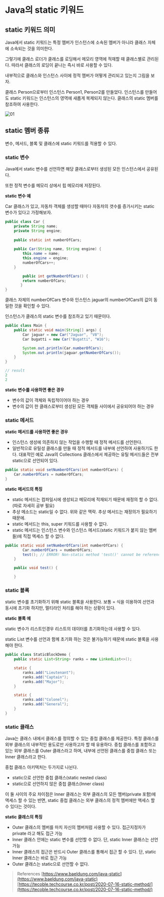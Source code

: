 # Java의 static 키워드

## static 키워드 의미

Java에서 static 키워드는 특정 멤버가 인스턴스에 소속된 멤버가 아니라 클래스 자체에 소속되는 것을 의미한다.

그렇기에 클래스 로더가 클래스를 로딩해서 메모리 영역에 적재할 때 클래스별로 관리된다. 따라서 클래스의 로딩이 끝나는 즉시 바로 사용할 수 있다.

내부적으로 클래스와 인스턴스 사이에 정적 멤버가 어떻게 관리되고 있는지 그림을 보자.

클래스 Person으로부터 인스턴스 Person1, Person2를 만들었다. 인스턴스를 만들어도 static 키워드는 인스턴스의 영역에 새롭게 복제되지 않는다. 클래스의 static 멤버를 참조하여 사용한다. 

![01](https://user-images.githubusercontent.com/52793122/148633648-0135b7f8-7473-42c2-96ab-d421a32277d8.png)


## static 멤버 종류

변수, 메서드, 블록 및 클래스에 static 키워드를 적용할 수 있다. 

### static 변수

Java에서 static 변수를 선언하면 해당 클래스로부터 생성된 모든 인스턴스에서 공유된다.

또한 정적 변수를 메모리 상에서 힙 메모리에 저장된다.

**static 변수 예**

Car 클래스가 있고, 자동차 객체를 생성할 때마다 자동차의 갯수를 증가시키는 static 변수가 있다고 가정해보자. 

```java
public class Car {
    private String name;
    private String engine;
    
    public static int numberOfCars;
    
    public Car(String name, String engine) {
        this.name = name;
        this.engine = engine;
        numberOfCars++;
    }

		public int getNumberOfCars() {
        return numberOfCars;
	   }
}
```

클래스 자체의 numberOfCars 변수와 인스턴스 jaguar의 numberOfCars의 값이 동일한 것을 확인할 수 있다. 

인스턴스가 클래스의 static 변수를 참조하고 있기 때문이다. 

```java
public class Main {
    public static void main(String[] args) {
        Car jaguar = new Car("Jaguar", "V8");
        Car bugatti = new Car("Bugatti", "W16");

        System.out.println(Car.numberOfCars);
        System.out.println(jaguar.getNumberOfCars());
    }
}

// result
2
2
```

**static 변수를 사용하면 좋은 경우**

- 변수의 값이 객체와 독립적이어야 하는 경우
- 변수의 값이 한 클래스로부터 생성된 모든 객체들 사이에서 공유되어야 하는 경우

### static 메서드

**static 메서드를 사용하면 좋은 경우**

- 인스턴스 생성에 의존하지 않는 작업을 수행할 때 정적 메서드를 선언한다.
- 일반적으로 유틸성 클래스를 만들 때 정적 메서드를 내부에 선언하여 사용하기도 한다. 대표적인 예로 Java의 Collections 클래스에서 제공하는 유틸 메서드들은 전부 static으로 선언되어 있다.

```java
public static void setNumberOfCars(int numberOfCars) {
    Car.numberOfCars = numberOfCars;
}
```

**static 메서드의 특징**

- static 메서드는 컴파일시에 생성되고 메모리에 적재되기 때문에 재정의 할 수 없다. (따로 자세히 공부 필요)
- 추상 메소드는 static일 수 없다. 위와 같은 맥락. 추상 메서드는 재정의가 필요하기 때문에.
- static 메서드는 this, super 키워드를 사용할 수 없다.
- static 메서드는 인스턴스 변수와 인스턴스 메서드(static 키워드가 붙지 않는 멤버들)에 직접 엑세스 할 수 없다.

```java
public static void setNumberOfCars(int numberOfCars) {
        Car.numberOfCars = numberOfCars;
        test(); // ERROR! Non-static method 'test()' cannot be referenced from a static context
    }

    public void test() {

    }
```

### static 블록

static 변수를 초기화하기 위해 static 블록을 사용한다. 보통 = 식을 이용하여 선언과 동시에 초기화 하지만, 멀티라인 처리를 해야 하는 상황이 있다.

**static 블록 예**

static 변수가 리스트인경우 리스트의 데이터를 초기화하는데 사용할 수 있다.

static List 변수를 선언과 함께 초기화 하는 것은 불가능하기 때문에 static 블록을 사용해야 한다. 

```java
public class StaticBlockDemo {
    public static List<String> ranks = new LinkedList<>();

    static {
        ranks.add("Lieutenant");
        ranks.add("Captain");
        ranks.add("Major");
    }

    static {
        ranks.add("Colonel");
        ranks.add("General");
    }
}
```

### static 클래스

Java는 클래스 내에서 클래스를 정의할 수 있는 중첩 클래스를 제공한다. 특정 클래스를 외부 클래스의 내부적인 용도로만 사용하고자 할 때 유용하다. 중첩 클래스를 포함하고 있는 외부 클래스를 Outer 클래스라고 하며, 내부에 선언된 클래스를 중첩 클래스 또는 Inner 클래스라고 한다. 

중첩 클래스 아키텍처는 두가지로 나뉜다. 

- static으로 선언한 중첩 클래스(static nested class)
- static으로 선언하지 않은 중첩 클래스(Inner class)

이 둘 사이의 주요 차이점은 Inner 클래스는 외부 클래스의 모든 멤버(private 포함)에 액세스 할 수 있는 반면, static 중첩 클래스는 외부 클래스의 정적 멤버에만 액세스 할 수 있다는 것이다.

**static 클래스의 특징**

- Outer 클래스의 멤버를 마치 자신의 멤버처럼 사용할 수 있다. 접근지정자가 private 라고 해도 접근 가능
- Inner 클래스 안에는 static 변수를 선언할 수 없다. 단, static Inner 클래스는 선언 가능
- Inner 클래스의 접근은 반드시 Outer 클래스를 통해서 접근 할 수 있다. 단, static Inner 클래스는 바로 접근 가능
- Outer 클래스는 static으로 선언할 수 없다.

> References
[https://www.baeldung.com/java-static](https://www.baeldung.com/java-static)
[https://tecoble.techcourse.co.kr/post/2020-07-16-static-method/](https://tecoble.techcourse.co.kr/post/2020-07-16-static-method/)
>